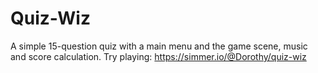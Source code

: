 # Quiz-Wiz
A simple 15-question quiz with a main menu and the game scene, music and score calculation.
Try playing: https://simmer.io/@Dorothy/quiz-wiz
